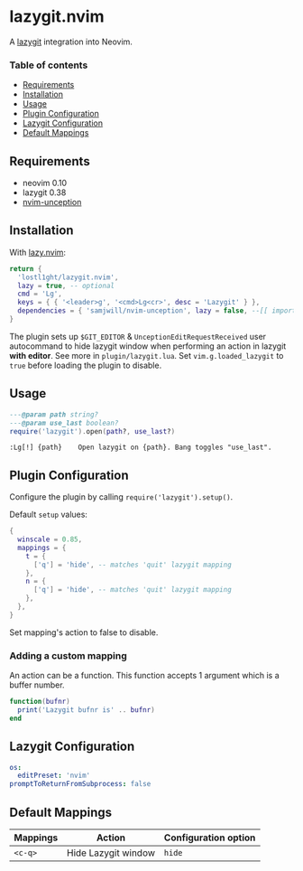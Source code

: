 # lazygit.nvim

A [lazygit](https://github.com/jesseduffield/lazygit) integration into Neovim.

### Table of contents

- [Requirements](#requirements)
- [Installation](#installation)
- [Usage](#usage)
- [Plugin Configuration](#plugin-configuration)
- [Lazygit Configuration](#lazygit-configuration)
- [Default Mappings](#default-mappings)

## Requirements

- neovim 0.10
- lazygit 0.38
- [nvim-unception](https://github.com/samjwill/nvim-unception)

## Installation

With [lazy.nvim](https://github.com/folke/lazy.nvim):

```lua
return {
  'lostl1ght/lazygit.nvim',
  lazy = true, -- optional
  cmd = 'Lg',
  keys = { { '<leader>g', '<cmd>Lg<cr>', desc = 'Lazygit' } },
  dependencies = { 'samjwill/nvim-unception', lazy = false, --[[ important! ]]},
}
```

The plugin sets up `$GIT_EDITOR` & `UnceptionEditRequestReceived` user autocommand
to hide lazygit window when performing an action in lazygit **with editor**. See more in `plugin/lazygit.lua`.
Set `vim.g.loaded_lazygit` to `true` before loading the plugin to disable.

## Usage

```lua
---@param path string?
---@param use_last boolean?
require('lazygit').open(path?, use_last?)
```

```vimdoc
:Lg[!] {path}    Open lazygit on {path}. Bang toggles "use_last".
```

## Plugin Configuration

Configure the plugin by calling `require('lazygit').setup()`.

Default `setup` values:

```lua
{
  winscale = 0.85,
  mappings = {
    t = {
      ['q'] = 'hide', -- matches 'quit' lazygit mapping
    },
    n = {
      ['q'] = 'hide', -- matches 'quit' lazygit mapping
    },
  },
}
```

Set mapping's action to false to disable.

### Adding a custom mapping

An action can be a function. This function accepts 1 argument which is a buffer number.

```lua
function(bufnr)
  print('Lazygit bufnr is' .. bufnr)
end
```

## Lazygit Configuration

```yaml
os:
  editPreset: 'nvim'
promptToReturnFromSubprocess: false
```

## Default Mappings

| Mappings | Action              | Configuration option |
|----------|---------------------|----------------------|
| `<c-q>`  | Hide Lazygit window | `hide`               |
